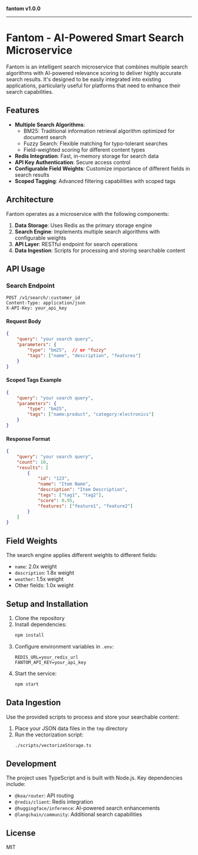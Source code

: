**fantom v1.0.0**

***

# Fantom - AI-Powered Smart Search Microservice

Fantom is an intelligent search microservice that combines multiple search algorithms with AI-powered relevance scoring to deliver highly accurate search results. It's designed to be easily integrated into existing applications, particularly useful for platforms that need to enhance their search capabilities.

## Features

- **Multiple Search Algorithms**:
  - BM25: Traditional information retrieval algorithm optimized for document search
  - Fuzzy Search: Flexible matching for typo-tolerant searches
  - Field-weighted scoring for different content types
- **Redis Integration**: Fast, in-memory storage for search data
- **API Key Authentication**: Secure access control
- **Configurable Field Weights**: Customize importance of different fields in search results
- **Scoped Tagging**: Advanced filtering capabilities with scoped tags

## Architecture

Fantom operates as a microservice with the following components:

1. **Data Storage**: Uses Redis as the primary storage engine
2. **Search Engine**: Implements multiple search algorithms with configurable weights
3. **API Layer**: RESTful endpoint for search operations
4. **Data Ingestion**: Scripts for processing and storing searchable content

## API Usage

### Search Endpoint

```http
POST /v1/search/:customer_id
Content-Type: application/json
X-API-Key: your_api_key
```

#### Request Body

```json
{
    "query": "your search query",
    "parameters": {
        "type": "bm25",  // or "fuzzy"
        "tags": ["name", "description", "features"]
    }
}
```

#### Scoped Tags Example

```json
{
    "query": "your search query",
    "parameters": {
        "type": "bm25",
        "tags": ["name:product", "category:electronics"]
    }
}
```

#### Response Format

```json
{
    "query": "your search query",
    "count": 10,
    "results": [
        {
            "id": "123",
            "name": "Item Name",
            "description": "Item Description",
            "tags": ["tag1", "tag2"],
            "score": 0.95,
            "features": ["feature1", "feature2"]
        }
    ]
}
```

## Field Weights

The search engine applies different weights to different fields:

- `name`: 2.0x weight
- `description`: 1.8x weight
- `weather`: 1.5x weight
- Other fields: 1.0x weight

## Setup and Installation

1. Clone the repository
2. Install dependencies:
   ```bash
   npm install
   ```
3. Configure environment variables in `.env`:
   ```
   REDIS_URL=your_redis_url
   FANTOM_API_KEY=your_api_key
   ```
4. Start the service:
   ```bash
   npm start
   ```

## Data Ingestion

Use the provided scripts to process and store your searchable content:

1. Place your JSON data files in the `tmp` directory
2. Run the vectorization script:
   ```bash
   ./scripts/vectorizeStorage.ts
   ```

## Development

The project uses TypeScript and is built with Node.js. Key dependencies include:

- `@koa/router`: API routing
- `@redis/client`: Redis integration
- `@huggingface/inference`: AI-powered search enhancements
- `@langchain/community`: Additional search capabilities

## License

MIT
